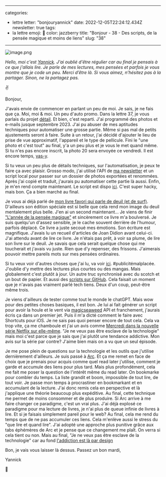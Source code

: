 
---
categories:
- lettre
letter: "bonjouryannick"
date: 2022-12-05T22:24:12.434Z
newsletter: true
tags:
- la lettre
emoji: 💌
color: jazzberry
title: "Bonjour - 38 - Des scripts, de la pensée magique et moins de liens"
slug: "38"
---
![image.png](https://buttondown.s3.us-west-2.amazonaws.com/images/10c53272-d662-49e1-bf6b-37761dfffe39.png)

*Hello, moi c'est* [*Yannick*](https://yannickschutz.com)*. J'ai oublié d'être régulier car au final je pensais à ce que j'allais lire. Je parle de mes lectures, mes pensées et parfois je vous montre que je code un peu. Merci d’être là. Si vous aimez, n’hésitez pas à la partager. Sinon, ne la partagez pas.*

✌️

Bonjour,

J'avais envie de commencer en parlant un peu de moi. Je sais, je ne fais que ça. Moi, moi & moi. Un peu d'auto promo. Dans la lettre 37, je vous parlais du projet [détail](https://yannickschutz.com/details). Et bien, c'est reparti. J'ai programmé des photos et e-mails jusque septembre 2023. J'ai pu abuser de mes aptitudes techniques pour automatiser une grosse partie. Même si pas mal de petits ajustements seront à faire. Suite à un retour, j'ai décidé d'ajouter le lieu de prise de vue approximatif, l'appareil et le type de pellicule. Fini le "une photo et c'est tout" au final, y'a un peu plus et je vous le met quand même. Si tu n'es pas encore inscrit, la photo 20 sera envoyée ce vendredi. Il est encore temps, [vas-y](https://yannickschutz.com/details).

Si tu veux un peu plus de détails techniques, sur l'automatisation, je peux te faire ça avec plaisir. Grosso modo, j'ai utilisé l'API de [ma newsletter](https://buttondown.email) et un script local pour passer sur un dossier de photos exportées et renommées. Après j'ai copié et traduit, j'aurais pu automatiser cette partie là aussi. Enfin, je m'en rend compte maintenant. Le script est dispo [ici](https://gist.github.com/ys/7955038d5f4cff4ed23d116f7884d59b). C'est super hacky, mais bon. Ça a bien marché au final.

Je vous ai déjà parlé de [mon livre favori qui parle de deuil (et de surf)](https://www.ajdungo.com/new-project-1). D'ailleurs son édition spéciale est si belle que cela rend mon image du deuil mentalement plus belle. J'en ai un second maintenant... Je viens de finir ["L'année de la pensée magique"](https://www.grasset.fr/livres/lannee-de-la-pensee-magique-9782246712510) et sincèrement ce livre m'a boulversé. Je suis quelqu'un d'assez sensible, je le cache souvent derrière de l'humour, parfois déplacé. Ce livre a juste secoué mes émotions. Son écriture est magnifique. J'avais lu un recueil d'articles de Joan Didion avant celui-ci. J'ai attendu avant de lire ce livre. Je n'étais pas prêt, à voir sa plume, de lire son livre sur le deuil. Je savais que cela serait quelque chose qui me toucherait et j'avais vu juste. Rien que d'y repenser, des frissons. J'aimerais pouvoir mettre pareils mots sur mes pensées ordinaires.

Si tu veux voir d'autres choses que j'ai lu, va voir [ici](https://yannickschutz.com/books). #publicitémalplacée. J'oublie d'y mettre des lectures plus courtes ou des mangas. Mais globalement c'est plutôt à jour. Un autre truc synchronisé avec du scotch et un bout de papier. Et aussi des [scripts sur GitHub](https://github.com/ys/bonjour/blob/main/.github/workflows/flat.yaml#L30-L36). Cela faisait un moment que je n'avais pas vraiment parlé tech tiens. Deux d'un coup, peut-être même trois.

Je viens d'ailleurs de tester comme tout le monde le chatGPT. Mais wow pour des petites choses basiques, il est bon. Je lui ai fait générer un script pour avoir la houle et le vent via [magicseaweed](https://magicseaweed.com/) API et franchement, j'aurais écris ça dans un premier jet. Puis il m'a dicté comment le faire avec Shortcuts pour iOS. Je ne sais pas quoi penser encore de tout cela. Cela va trop vite, ça me chamboule et j'ai un avis comme [Mercredi dans la nouvelle série Netflix sur elle-même](https://www.youtube.com/watch?v=Q73UhUTs6y0). "Je ne veux pas être esclave de la technologie" mais moi c'est parce que je sais que j'ai plutôt une tendance addictive. Mon avis sur la série par contre? J'aime bien mais on a vu que un seul épisode.

Je me pose plein de questions sur la technologie et les outils que j'utilise dernièrement d'ailleurs. Je suis passé à [Arc](https://arc.net/gift/8bb8e300). Et ça me remet en face de choix que je prenais pour acquis comme quel read later j'utilise, comment je garde et accumule des liens pour plus tard. Mais plus profondément, cela me fait me poser la question de l'intérêt même du read later. On bookmarke pour combler du temps. La liste grandit et boom, impossible de tout lire, de tout voir. Je passe mon temps à procrastiner en bookmarkant et en accumulant de la lecture. J'ai donc remis cela en perspective et là j'applique une théorie beaucoup plus expéditive. Au final, cette technique me permet de moins consommer et de plus produire. Si Arc arrive à me faire changer ce paradigme, c'est un vrai plus. J'ai déjà explosé ce paradigme pour ma lecture de livres, je n'ai plus de queue infinie de livres à lire. Et si je faisais simplement pareil pour le web? Au final, cela me rend du temps que de ne pas accumuler ces liens. Cela m'enlève aussi le stress du "que lire et quand lire". J'ai adopté une approche plus punitive grâce aux tabs éphémères de Arc et je pense que ce changement me plaît. On verra si cela tient ou non. Mais au final, "Je ne veux pas être esclave de la technologie" car au fond [l'addiction est là par design](https://twitter.com/cuisineanxious/status/1599714661519462400/photo/1)

Bon, je vais vous laisser là dessus.
Passez un bon mardi,

Yannick

💌
